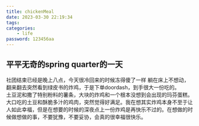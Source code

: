 ```yaml
---
title: chickenMeal
date: 2023-03-30 22:19:34
tags:
categories:
    - life
password: 123456aa
---
```

## 平平无奇的spring quarter的一天

社团结束已经是晚上八点，今天很冷回来的时候冻得傻了一样
躺在床上不想动，翻来翻去突然看到绿皮书的炸鸡，于是下单doordash，到手很大一份吃的。  
土豆泥和撒了特别粉料的薯条，大块的炸鸡和一个根本没想到会出现的玛芬蛋糕。大口吃的土豆和酥脆多汁的鸡肉，突然觉得好满足。我在想其实炸鸡本身不至于让人如此幸福，但是在想要的时候的深夜点上一份炸鸡是再快乐不过的。在想做的时候做想做的事，不要犹豫，不要妥协，会真的很幸福很快乐。